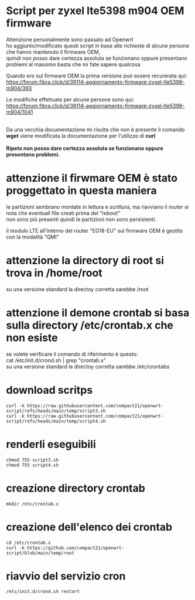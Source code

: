 # Script per zyxel lte5398 m904 OEM firmware

Attenzione personalmente sono passato ad Openwrt
<br/>
ho aggiunto/modificato questi script in base alle richieste di alcune persone che hanno mantenuto il firmware OEM,
<br/>
quindi non posso dare certezza assoluta se funzionano oppure presentano problemi al massimo basta che mi fate sapere qualcosa

Quando ero sul firmware OEM la prima versione può essere recurerata qui:
<br/>
https://forum.fibra.click/d/39114-aggiornamento-firmware-zyxel-lte5398-m904/393

Le modifiche effettuate per alcune persone sono qui:
<br/>
https://forum.fibra.click/d/39114-aggiornamento-firmware-zyxel-lte5398-m904/1041

<br/>
Da una vecchia documentazione mi risulta che non è presente il comando <b>wget</b> viene modificata la documentazione per l'utilizzo di <b>curl</b>
<br/>

<br/>
<b>Ripeto non posso dare certezza assoluta se funzionano oppure presentano problemi.</b>


# attenzione il firwmare OEM è stato proggettato in questa maniera

le partizioni sembrano montate in lettura e scrittura, ma riavviano il router si nota che eventuali file creati prima del "reboot"
<br/>
non sono più presenti quindi le partizioni non sono persistenti.
<br/>

il modulo LTE all'interno del router "EG18-EU" sul firmware OEM è gestito con la modalità "QMI"
<br/>


# attenzione la directory di root si trova in /home/root

su una versione standard la directoy corretta sarebbe /root

# attenzione il demone crontab si basa sulla directory /etc/crontab.x che non esiste

se volete verificare il comando di riferimento è questo:
<br/>
cat /etc/init.d/crond.sh | grep "crontab.x"
<br/>
su una versione standard la directoy corretta sarebbe /etc/crontabs

# download scritps

```
curl -k https://raw.githubusercontent.com/compact21/openwrt-script/refs/heads/main/temp/script3.sh
curl -k https://raw.githubusercontent.com/compact21/openwrt-script/refs/heads/main/temp/script4.sh
```

# renderli eseguibili

```
chmod 755 script3.sh
chmod 755 script4.sh
```

# creazione directory crontab

```
mkdir /etc/crontab.x
```

# creazione dell'elenco dei crontab

```
cd /etc/crontab.x
curl -k https://github.com/compact21/openwrt-script/blob/main/temp/root
```

# riavvio del servizio cron
```
/etc/init.d/crond.sh restart
```
